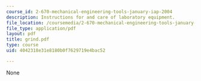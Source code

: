 ```yaml
---
course_id: 2-670-mechanical-engineering-tools-january-iap-2004
description: Instructions for and care of laboratory equipment.
file_location: /coursemedia/2-670-mechanical-engineering-tools-january-iap-2004/4042318e31e8180b0f7629719e4bac52_grind.pdf
file_type: application/pdf
layout: pdf
title: grind.pdf
type: course
uid: 4042318e31e8180b0f7629719e4bac52

---
```

None